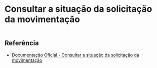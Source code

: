 # Consultar a situação da solicitação da movimentação

```php

```

## Referência

- [Documentação Oficial - Consultar a situação da solicitação da movimentação](https://documenter.getpostman.com/view/20565799/Uzs6yNhe#85985f79-8ee7-4ef8-9303-cda9dd0afffc)